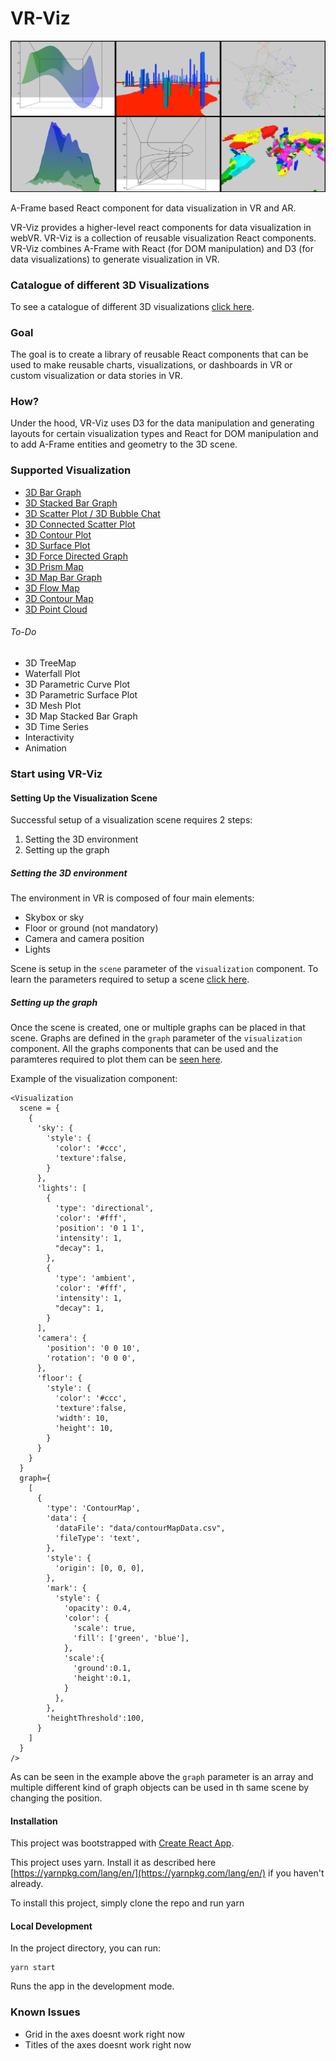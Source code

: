 # VR-Viz

![VR-Viz](/imgs/vr-viz.png)

A-Frame based React component for data visualization in VR and AR.

VR-Viz provides a higher-level react components for data visualization in webVR. VR-Viz is a collection of reusable visualization React components. VR-Viz combines A-Frame with React (for DOM manipulation) and D3 (for data visualizations) to generate visualization in VR. 

### Catalogue of different 3D Visualizations
To see a catalogue of different 3D visualizations [click here](https://vr-3d-viz.herokuapp.com/).

### Goal
The goal is to create a library of reusable React components that can be used to make reusable charts, visualizations, or dashboards in VR or custom visualization or data stories in VR. 

### How?
Under the hood, VR-Viz uses D3 for the data manipulation and generating layouts for certain visualization types and React for DOM manipulation and to add A-Frame entities and geometry to the 3D scene.

### Supported Visualization
* [3D Bar Graph](/ReadMe/BarGraph.md)
* [3D Stacked Bar Graph](/ReadMe/StackedBarGraph.md)
* [3D Scatter Plot / 3D Bubble Chat](/ReadMe/ScatterPlot.md)
* [3D Connected Scatter Plot](/ReadMe/ConnectedScatterPlot.md)
* [3D Contour Plot](/ReadMe/ContourPlot.md)
* [3D Surface Plot](/ReadMe/SurfacePlot.md)
* [3D Force Directed Graph](/ReadMe/ForceDirectedGraph.md)
* [3D Prism Map](/ReadMe/PrismMap.md)
* [3D Map Bar Graph](/ReadMe/MapBarChart.md)
* [3D Flow Map](/ReadMe/FlowMap.md)
* [3D Contour Map](/ReadMe/ContourMap.md)
* [3D Point Cloud](/ReadMe/PointCloud.md)

###### To-Do
* 3D TreeMap
* Waterfall Plot
* 3D Parametric Curve Plot
* 3D Parametric Surface Plot
* 3D Mesh Plot
* 3D Map Stacked Bar Graph
* 3D Time Series
* Interactivity
* Animation

### Start using VR-Viz 
#### Setting Up the Visualization Scene
Successful setup of a visualization scene requires 2 steps:
1. Setting the 3D environment
2. Setting up the graph 

##### Setting the 3D environment
The environment in VR is composed of four main elements:
* Skybox or sky
* Floor or ground (not mandatory)
* Camera and camera position
* Lights

Scene is setup in the `scene` parameter of the `visualization` component. To learn the parameters required to setup a scene [click here](/ReadMe/Scene.md).

##### Setting up the graph 
Once the scene is created, one or multiple graphs can be placed in that scene. Graphs are defined in the `graph` parameter of the `visualization` component. All the graphs components that can be used and the paramteres required to plot them can be [seen here](/ReadMe).

Example of the visualization component:
```
<Visualization
  scene = {
    {
      'sky': {
        'style': {
          'color': '#ccc',
          'texture':false,
        }
      },
      'lights': [
        {
          'type': 'directional',
          'color': '#fff',
          'position': '0 1 1',
          'intensity': 1,
          "decay": 1,
        },
        {
          'type': 'ambient',
          'color': '#fff',
          'intensity': 1,
          "decay": 1,
        }
      ],
      'camera': {
        'position': '0 0 10',
        'rotation': '0 0 0',
      },
      'floor': {
        'style': {
          'color': '#ccc',
          'texture':false,
          'width': 10,
          'height': 10,
        }
      }
    }
  }
  graph={
    [
      {
        'type': 'ContourMap',
        'data': {
          'dataFile': "data/contourMapData.csv",
          'fileType': 'text',
        },
        'style': {
          'origin': [0, 0, 0],
        },
        'mark': {
          'style': {
            'opacity': 0.4,
            'color': {
              'scale': true,
              'fill': ['green', 'blue'],
            },
            'scale':{
              'ground':0.1,
              'height':0.1,
            }
          },
        },
        'heightThreshold':100,
      }
    ]
  }
/>
```

As can be seen in the example above the `graph` parameter is an array and multiple different kind of graph objects can be used in th same scene by changing the position.

#### Installation

This project was bootstrapped with [Create React App](https://github.com/facebookincubator/create-react-app).

This project uses yarn. Install it as described here [https://yarnpkg.com/lang/en/](https://yarnpkg.com/lang/en/) if you haven't already.

To install this project, simply clone the repo and run yarn

#### Local Development
In the project directory, you can run:
```
yarn start
```
Runs the app in the development mode.

### Known Issues
* Grid in the axes doesnt work right now
* Titles of the axes doesnt work right now
